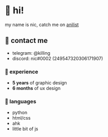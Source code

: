# 👋 hi!
my name is nic, catch me on [anilist](https://anilist.co/user/nic/)

## 💬 contact me
* telegram: @killing
* discord: nic#0002 (249547320306171907)

### 📌 experience
- **5 years** of graphic design
- **6 months** of ux design

### 💬 languages
- python
- html/css
- ahk
- little bit of js
